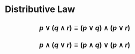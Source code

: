 # Distributive Law

## $$p \vee (q \wedge r) \equiv (p \vee q) \wedge (p \vee r)$$
## $$p \wedge (q \vee r) \equiv (p \wedge q) \vee (p \wedge r)$$
